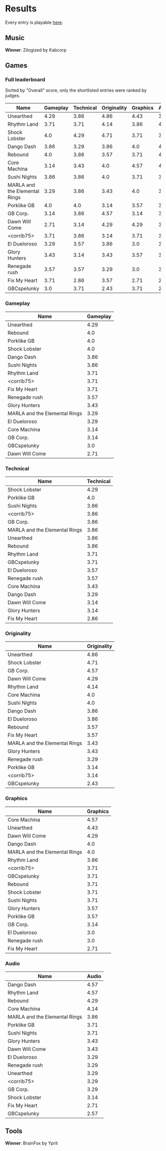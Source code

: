 # Results

Every entry is playable [here](https://hh.gbdev.io/games/gbcompo21).


## Music

**Winner**: Zilogized by Kabcorp

## Games

### Full leaderboard

Sorted by "Overall" score, only the shortlisted entries were ranked by judges.

|Name                         |Gameplay          |Technical         |Originality       |Graphics          |Audio             |**Overall**       |
|-----------------------------|------------------|------------------|------------------|------------------|------------------|------------------|
|Unearthed                    |4.29              |3.86              |4.86              |4.43              |3.29              |4.15              |
|Rhythm Land                  |3.71              |3.71              |4.14              |3.86              |4.57              |4.0               |
|Shock Lobster                |4.0               |4.29              |4.71              |3.71              |3.14              |3.97              |
|Dango Dash                   |3.86              |3.29              |3.86              |4.0               |4.57              |3.92              |
|Rebound                      |4.0               |3.86              |3.57              |3.71              |4.29              |3.89              |
|Core Machina                 |3.14              |3.43              |4.0               |4.57              |4.14              |3.86              |
|Sushi Nights                 |3.86              |3.86              |4.0               |3.71              |3.71              |3.83              |
|MARLA and the Elemental Rings|3.29              |3.86              |3.43              |4.0               |3.86              |3.69              |
|Porklike GB                  |4.0               |4.0               |3.14              |3.57              |3.71              |3.68              |
|GB Corp.                     |3.14              |3.86              |4.57              |3.14              |3.29              |3.6               |
|Dawn Will Come               |2.71              |3.14              |4.29              |4.29              |3.43              |3.57              |
|\<corrib75\>                 |3.71              |3.86              |3.14              |3.71              |3.29              |3.54              |
|El Dueloroso                 |3.29              |3.57              |3.86              |3.0               |3.29              |3.4               |
|Glory Hunters                |3.43              |3.14              |3.43              |3.57              |3.43              |3.4               |
|Renegade rush                |3.57              |3.57              |3.29              |3.0               |3.29              |3.34              |
|Fix My Heart                 |3.71              |2.86              |3.57              |2.71              |2.71              |3.11              |
|GBCspelunky                  |3.0               |3.71              |2.43              |3.71              |2.57              |3.08              |

### Gameplay

|Name                         |Gameplay|
|-----------------------------|--------|
|Unearthed                    |4.29    |
|Rebound                      |4.0     |
|Porklike GB                  |4.0     |
|Shock Lobster                |4.0     |
|Dango Dash                   |3.86    |
|Sushi Nights                 |3.86    |
|Rhythm Land                  |3.71    |
|\<corrib75\>                 |3.71    |
|Fix My Heart                 |3.71    |
|Renegade rush                |3.57    |
|Glory Hunters                |3.43    |
|MARLA and the Elemental Rings|3.29    |
|El Dueloroso                 |3.29    |
|Core Machina                 |3.14    |
|GB Corp.                     |3.14    |
|GBCspelunky                  |3.0     |
|Dawn Will Come               |2.71    |


### Technical

|Name                         |Technical|
|-----------------------------|---------|
|Shock Lobster                |4.29     |
|Porklike GB                  |4.0      |
|Sushi Nights                 |3.86     |
|\<corrib75\>                 |3.86     |
|GB Corp.                     |3.86     |
|MARLA and the Elemental Rings|3.86     |
|Unearthed                    |3.86     |
|Rebound                      |3.86     |
|Rhythm Land                  |3.71     |
|GBCspelunky                  |3.71     |
|El Dueloroso                 |3.57     |
|Renegade rush                |3.57     |
|Core Machina                 |3.43     |
|Dango Dash                   |3.29     |
|Dawn Will Come               |3.14     |
|Glory Hunters                |3.14     |
|Fix My Heart                 |2.86     |


### Originality

|Name                         |Originality|
|-----------------------------|-----------|
|Unearthed                    |4.86       |
|Shock Lobster                |4.71       |
|GB Corp.                     |4.57       |
|Dawn Will Come               |4.29       |
|Rhythm Land                  |4.14       |
|Core Machina                 |4.0        |
|Sushi Nights                 |4.0        |
|Dango Dash                   |3.86       |
|El Dueloroso                 |3.86       |
|Rebound                      |3.57       |
|Fix My Heart                 |3.57       |
|MARLA and the Elemental Rings|3.43       |
|Glory Hunters                |3.43       |
|Renegade rush                |3.29       |
|Porklike GB                  |3.14       |
|\<corrib75\>                 |3.14       |
|GBCspelunky                  |2.43       |

### Graphics

|Name                         |Graphics|
|-----------------------------|--------|
|Core Machina                 |4.57    |
|Unearthed                    |4.43    |
|Dawn Will Come               |4.29    |
|Dango Dash                   |4.0     |
|MARLA and the Elemental Rings|4.0     |
|Rhythm Land                  |3.86    |
|\<corrib75\>                 |3.71    |
|GBCspelunky                  |3.71    |
|Rebound                      |3.71    |
|Shock Lobster                |3.71    |
|Sushi Nights                 |3.71    |
|Glory Hunters                |3.57    |
|Porklike GB                  |3.57    |
|GB Corp.                     |3.14    |
|El Dueloroso                 |3.0     |
|Renegade rush                |3.0     |
|Fix My Heart                 |2.71    |


### Audio

|Name                         |Audio|
|-----------------------------|-----|
|Dango Dash                   |4.57 |
|Rhythm Land                  |4.57 |
|Rebound                      |4.29 |
|Core Machina                 |4.14 |
|MARLA and the Elemental Rings|3.86 |
|Porklike GB                  |3.71 |
|Sushi Nights                 |3.71 |
|Glory Hunters                |3.43 |
|Dawn Will Come               |3.43 |
|El Dueloroso                 |3.29 |
|Renegade rush                |3.29 |
|Unearthed                    |3.29 |
|\<corrib75\>                 |3.29 |
|GB Corp.                     |3.29 |
|Shock Lobster                |3.14 |
|Fix My Heart                 |2.71 |
|GBCspelunky                  |2.57 |

## Tools

**Winner**: BrainFox by Yprit
